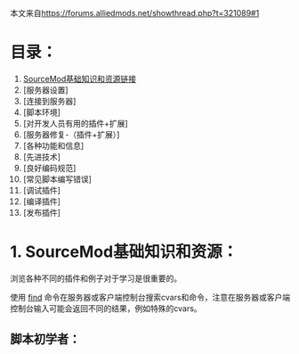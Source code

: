 本文来自<https://forums.alliedmods.net/showthread.php?t=321089#1>

# 目录：
1. [SourceMod基础知识和资源链接](https://github.com/Aoicmata/SourceMod-Chs/edit/main/SourcePawn-Scripting.md#1-sourcemod%E5%9F%BA%E7%A1%80%E7%9F%A5%E8%AF%86%E5%92%8C%E8%B5%84%E6%BA%90)
2. [服务器设置]
3. [连接到服务器]
4. [脚本环境]
5. [对开发人员有用的插件+扩展]
6. [服务器修复-（插件+扩展）]
7. [各种功能和信息]
8. [先进技术]
9. [良好编码规范]
10. [常见脚本编写错误]
11. [调试插件]
12. [编译插件]
13. [发布插件]

# 1. SourceMod基础知识和资源：

浏览各种不同的插件和例子对于学习是很重要的。

使用 [find](https://developer.valvesoftware.com/wiki/Find) 命令在服务器或客户端控制台搜索cvars和命令，注意在服务器或客户端控制台输入可能会返回不同的结果，例如特殊的cvars。

## 脚本初学者：
